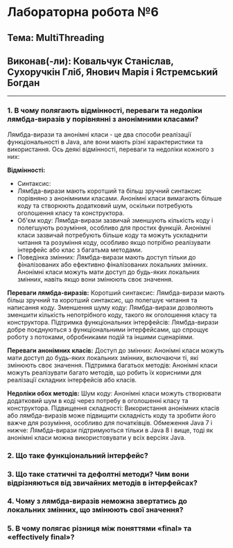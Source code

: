 # Лабораторна робота №6
## Тема: MultiThreading
## Виконав(-ли): Ковальчук Станіслав, Сухоручкін Гліб, Янович Марія і Ястремський Богдан
---
### 1. В чому полягають відмінності, переваги та недоліки лямбда-виразів у порівнянні з анонімними класами?
Лямбда-вирази та анонімні класи - це два способи реалізації функціональності в Java, але вони мають різні характеристики та використання. Ось деякі відмінності, переваги та недоліки кожного з них:

**Відмінності:**
- Синтаксис:
 - Лямбда-вирази мають коротший та більш зручний синтаксис порівняно з анонімними класами.
Анонімні класи вимагають більше коду та створюють додатковий шум, оскільки потребують оголошення класу та конструктора.
 - Об'єм коду:
Лямбда-вирази зазвичай зменшують кількість коду і полегшують розуміння, особливо для простих функцій.
Анонімні класи зазвичай потребують більше коду та можуть ускладнити читання та розуміння коду, особливо якщо потрібно реалізувати інтерфейс або клас з багатьма методами.
 - Поведінка змінних:
Лямбда-вирази мають доступ тільки до фіналізованих або ефективно фіналізованих локальних змінних.
Анонімні класи можуть мати доступ до будь-яких локальних змінних, навіть якщо вони змінюють своє значення.

**Переваги лямбда-виразів:**
Коротший синтаксис: Лямбда-вирази мають більш зручний та коротший синтаксис, що полегшує читання та написання коду.
Зменшення шуму коду: Лямбда-вирази дозволяють зменшити кількість непотрібного коду, такого як оголошення класу та конструктора.
Підтримка функціональних інтерфейсів: Лямбда-вирази добре поєднуються з функціональними інтерфейсами, що спрощує роботу з потоками, обробниками подій та іншими сценаріями.

**Переваги анонімних класів:**
Доступ до змінних: Анонімні класи можуть мати доступ до будь-яких локальних змінних, включаючи ті, які змінюють своє значення.
Підтримка багатьох методів: Анонімні класи можуть реалізувати багато методів, що робить їх корисними для реалізації складних інтерфейсів або класів.

**Недоліки обох методів:**
Шум коду: Анонімні класи можуть створювати додатковий шум в коді через потребу в оголошенні класу та конструктора.
Підвищення складності: Використання анонімних класів або лямбда-виразів може підвищити складність коду та зробити його важче для розуміння, особливо для початківців.
Обмеження Java 7 і нижче: Лямбда-вирази підтримуються тільки в Java 8 і вище, тоді як анонімні класи можна використовувати у всіх версіях Java.

### 2. Що таке функціональний інтерфейс?


### 3. Що таке статичні та дефолтні методи? Чим вони відрізняються від звичайних методів в інтерфейсах?


### 4. Чому з лямбда-виразів неможна звертатись до локальних змінних, що змінюють свої значення?


### 5. В чому полягає різниця між поняттями «final» та «effectively final»?
 
